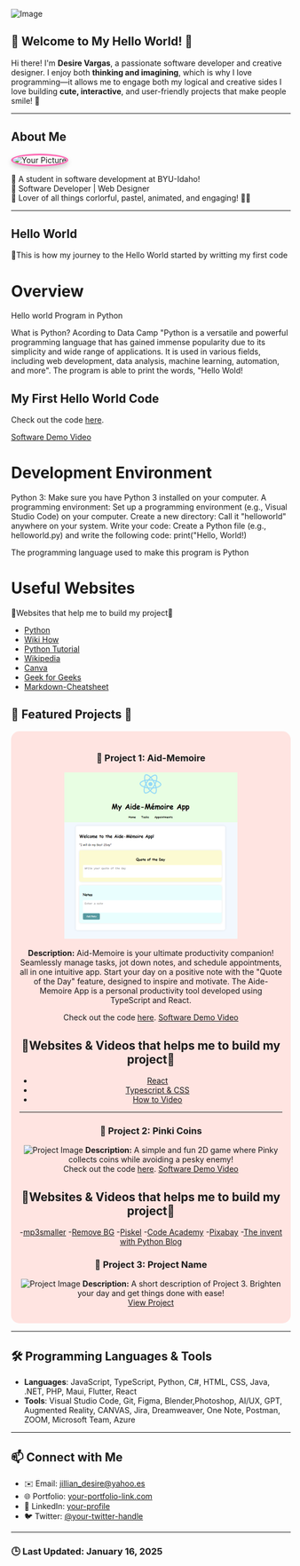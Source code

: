<!-- Profile README -->
![Image](https://github.com/user-attachments/assets/e2e157f2-db32-4d3e-bd9c-671d24afca12)


## 🌸 Welcome to My Hello World! 🌸

Hi there! I'm **Desire Vargas**, a passionate software developer and creative designer. 
I enjoy both **thinking and imagining**, which is why I love programming—it allows me to engage both my logical and creative sides
I love building **cute, interactive**, and user-friendly projects that make people smile! 💖

---

## About Me
<div align="left">
    <img src="https://github.com/user-attachments/assets/406df0f3-fc5d-4583-a6ce-c2bd98b0ad66" alt="Your Picture" width="150" style="border-radius: 50%; box-shadow: 0px 4px 8px rgba(0,0,0,0.2); border: 3px solid #ff69b4;">
</div>

🌟 A student in software development at BYU-Idaho!  
🌟 Software Developer | Web Designer  
🌟 Lover of all things corlorful, pastel, animated, and engaging! 🎨✨  

---
## Hello World

🌟This is how my journey to the Hello World started by writting my first code
# Overview

Hello world Program in Python 

What is Python?
 Acording to  Data Camp "Python is a versatile and powerful programming language that has gained immense popularity due to its simplicity and wide range of applications. It is used in various fields, including web development, data analysis, machine learning, automation, and more".
The program is able to print the words, "Hello Wold!

## My First Hello World Code

Check out the code [here](https://github.com/desivar/WDD-330-My-Portfolio/blob/main/Python/helloworld.py).



[Software Demo Video](https://youtu.be/8Wd3_NSIM6I)

# Development Environment

Python 3: Make sure you have Python 3 installed on your computer.
A programming environment: Set up a programming environment (e.g., Visual Studio Code) on your computer.
Create a new directory: Call it "helloworld" anywhere on your system.
Write your code: Create a Python file (e.g., helloworld.py) and write the following code:
print("Hello, World!)


The programming language used to make this program is Python

# Useful Websites

🌟Websites that help me to build my project🌟
* [Python](https://www.python.org/)
* [Wiki How](https://www.wikihow.com/Make-a-YouTube-Channel)
* [Python Tutorial](https://www.pythontutorial.net/getting-started/python-hello-world/)
* [Wikipedia](https://en.wikipedia.org/wiki/History_of_Python)
* [Canva](https://www.canva.com/?msockid=1e3e59ef03206a3211384d2c02b96bd8)
* [Geek for Geeks](https://www.geeksforgeeks.org/how-to-add-images-to-readmemd-on-github/)
* [Markdown-Cheatsheet](https://github.com/im-luka/markdown-cheatsheet)




## 🌟 Featured Projects 🌟

<div align="center" style="background-color: #ffe4e1; padding: 15px; border-radius: 15px; background-image: url('pink-dots-image-url.jpg');">
  

### 📝 Project 1: Aid-Memoire
![Image](https://github.com/desivar/WDD-330-My-Portfolio/blob/main/images/aid.png)

**Description:** 
Aid-Memoire is your ultimate productivity companion! Seamlessly manage tasks, jot down notes, and schedule appointments, all in one intuitive app. Start your day on a positive note with the "Quote of the Day" feature, designed to inspire and motivate. 
The Aide-Memoire App is a  personal productivity tool developed using TypeScript and React. 

Check out the code [here](https://github.com/desivar/aide-memoire).
[Software Demo Video](https://youtu.be/fc5jlVRIpAo)

## 🌟Websites & Videos that helps me to build my project🌟

- [React](https://react.dev/)
- [Typescript & CSS](https://www.webdevtutor.net/blog/typescript-add-css-to-element)
- [How to Video](https://www.youtube.com/watch?v=jBmrduvKl5w&t=220s)
---

### 🎨 Project 2: Pinki Coins
![Project Image](https://example.com/project2-image.png)
**Description:** A simple and fun 2D game where Pinky collects coins while avoiding a pesky enemy!  
Check out the code [here](https://github.com/desivar/pinkicoin).
[Software Demo Video](  )

## 🌟Websites & Videos that helps me to build my project🌟
-[mp3smaller](https://www.mp3smaller.com/)
-[Remove BG](https://www.remove.bg/)
-[Piskel](https://www.piskelapp.com/p/create/sprite)
-[Code Academy](https://www.codecademy.com/pages/learn-python-with-pro?utm_id=t_kwd-79096708329129:loc-119:ag_1265538519949973:cp_370379643:n_o:d_c&msclkid=eefb39e)
-[Pixabay](https://pixabay.com/music/modern-classical-piano-melody-277609/)
-[The invent with Python Blog](https://inventwithpython.com/blog/2011/04/30/free-music-sound-effects-tiles-and-2d-art-to-use-in-your-games/)





### 🌈 Project 3: Project Name
![Project Image](https://example.com/project3-image.png)
**Description:** A short description of Project 3. Brighten your day and get things done with ease!  
[View Project](https://example.com/project3)

 
</div>

---

## 🛠️ Programming Languages & Tools
- **Languages**: JavaScript, TypeScript, Python, C#, HTML, CSS, Java, .NET, PHP, Maui, Flutter, React
- **Tools**: Visual Studio Code, Git, Figma, Blender,Photoshop, AI/UX, GPT, Augmented Reality, CANVAS, Jira, Dreamweaver, One Note, Postman, ZOOM, Microsoft Team, Azure

---
## 📫 Connect with Me
- ✉️ Email: [jillian_desire@yahoo.es](mailto:your-email@example.com)  
- 🌐 Portfolio: [your-portfolio-link.com](https://your-portfolio-link.com)  
- 📱 LinkedIn: [your-profile](https://www.linkedin.com/in/your-profile)  
- 🐦 Twitter: [@your-twitter-handle](https://twitter.com/your-twitter-handle)  

---

### 🕒 Last Updated: January 16, 2025

 
      
